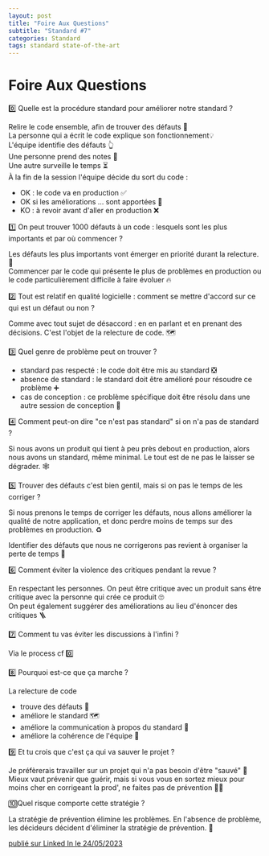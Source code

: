 ```yaml
---
layout: post
title: "Foire Aux Questions"
subtitle: "Standard #7"
categories: Standard
tags: standard state-of-the-art
---
```

# Foire Aux Questions


0️⃣ Quelle est la procédure standard pour améliorer notre standard ?
<!--more-->

Relire le code ensemble, afin de trouver des défauts 👀\
La personne qui a écrit le code explique son fonctionnement💡\
L'équipe identifie des défauts 👆\
Une personne prend des notes 📝\
Une autre surveille le temps ⏳\
À la fin de la session l'équipe décide du sort du code :
 - OK : le code va en production ✅
 - OK si les améliorations … sont apportées 🚦
 - KO : à revoir avant d'aller en production ❌


1️⃣ On peut trouver 1000 défauts à un code : lesquels sont les plus importants et par où commencer ?

Les défauts les plus importants vont émerger en priorité durant la relecture. 🧩\
Commencer par le code qui présente le plus de problèmes en production ou le code particulièrement difficile à faire évoluer 🔥


2️⃣ Tout est relatif en qualité logicielle : comment se mettre d'accord sur ce qui est un défaut ou non ?

Comme avec tout sujet de désaccord : en en parlant et en prenant des décisions. C'est l'objet de la relecture de code. 🗺


3️⃣ Quel genre de problème peut on trouver ?

  - standard pas respecté : le code doit être mis au standard ❎
  - absence de standard : le standard doit être amélioré pour résoudre ce problème ➕
  - cas de conception : ce problème spécifique doit être résolu dans une autre session de conception 📐


4️⃣ Comment peut-on dire "ce n'est pas standard" si on n'a pas de standard ?

Si nous avons un produit qui tient à peu près debout en production, alors nous avons un standard, même minimal.
Le tout est de ne pas le laisser se dégrader. 🕸


5️⃣ Trouver des défauts c'est bien gentil, mais si on pas le temps de les corriger ?

Si nous prenons le temps de corriger les défauts, nous allons améliorer la qualité de notre application, et donc perdre moins de temps sur des problèmes en production. ♻️

Identifier des défauts que nous ne corrigerons pas revient à organiser la perte de temps 💸


6️⃣ Comment éviter la violence des critiques pendant la revue ?

En respectant les personnes. On peut être critique avec un produit sans être critique avec la personne qui crée ce produit 🙄\
On peut également suggérer des améliorations au lieu d'énoncer des critiques 🪜


7️⃣ Comment tu vas éviter les discussions à l'infini ?

Via le process cf 0️⃣


8️⃣  Pourquoi est-ce que ça marche ?

La relecture de code
- trouve des défauts 🔦
- améliore le standard 🗺
- améliore la communication à propos du standard 🤝
- améliore la cohérence de l'équipe 💫


9️⃣ Et tu crois que c'est ça qui va sauver le projet ?

Je préfèrerais travailler sur un projet qui n'a pas besoin d'être "sauvé" 🚒\
Mieux vaut prévenir que guérir, mais si vous vous en sortez mieux pour moins cher en corrigeant la prod', ne faites pas de prévention 🤷‍♂️ 


🔟Quel risque comporte cette stratégie ?

La stratégie de prévention élimine les problèmes. En l'absence de problème, les décideurs décident d'éliminer la stratégie de prévention. 🤯

[publié sur Linked In le 24/05/2023](https://www.linkedin.com/posts/christophe-thibaut-35b4657_ameliorationcontinue-standard-activity-7067067741718863872-wql8?utm_source=share&utm_medium=member_desktop)

